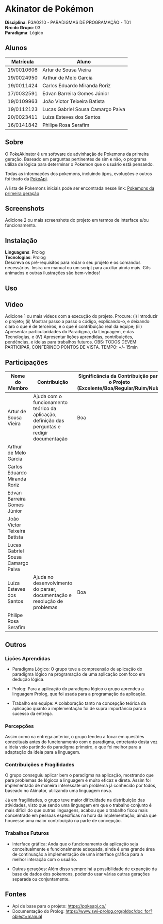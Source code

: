 # Akinator de Pokémon

**Disciplina**: FGA0210 - PARADIGMAS DE PROGRAMAÇÃO - T01 <br>
**Nro do Grupo**: 03<br>
**Paradigma**: Lógico<br>

## Alunos

| Matrícula  | Aluno                             |
| ---------- | --------------------------------- |
| 19/0010606 | Artur de Sousa Vieira             |
| 19/0024950 | Arthur de Melo Garcia             |
| 19/0011424 | Carlos Eduardo Miranda Roriz      |
| 17/0032591 | Edvan Barreira Gomes Júnior       |
| 19/0109963 | João Victor Teixeira Batista      |
| 19/0112123 | Lucas Gabriel Sousa Camargo Paiva |
| 20/0023411 | Luíza Esteves dos Santos          |
| 16/0141842 | Philipe Rosa Serafim              |

## Sobre 
<!-- Descreva o seu projeto em linhas gerais. 
Use referências, links, que permitam conhecer um pouco mais sobre o projeto.
Capriche nessa seção, pois ela é a primeira a ser lida pelos interessados no projeto. -->

O PokeAkinator é um software de advinhação de Pokemons da primeira geração. Baseado em perguntas pertinentes de sim e não, o programa utiliza de lógica para determinar o Pokemon que o usuário estã pensando.

Todas as informações dos pokemons, incluindo tipos, evoluções e outros foi tirado da [PokeApi](https://pokeapi.co/). 

A lista de Pokemons iniciais pode ser encontrada nesse link: [Pokemons da primeira geração](https://bulbapedia.bulbagarden.net/wiki/List_of_Pok%C3%A9mon_by_index_number_(Generation_I))

## Screenshots
Adicione 2 ou mais screenshots do projeto em termos de interface e/ou funcionamento.

## Instalação 
**Linguagens**: Prolog<br>
**Tecnologias**: Prolog<br>
Descreva os pré-requisitos para rodar o seu projeto e os comandos necessários.
Insira um manual ou um script para auxiliar ainda mais.
Gifs animados e outras ilustrações são bem-vindos!

## Uso 
<!-- Explique como usar seu projeto.
Procure ilustrar em passos, com apoio de telas do software, seja com base na interface gráfica, seja com base no terminal.
Nessa seção, deve-se revelar de forma clara sobre o funcionamento do software. -->

## Vídeo
Adicione 1 ou mais vídeos com a execução do projeto.
Procure: 
(i) Introduzir o projeto;
(ii) Mostrar passo a passo o código, explicando-o, e deixando claro o que é de terceiros, e o que é contribuição real da equipe;
(iii) Apresentar particularidades do Paradigma, da Linguagem, e das Tecnologias, e
(iV) Apresentar lições aprendidas, contribuições, pendências, e ideias para trabalhos futuros.
OBS: TODOS DEVEM PARTICIPAR, CONFERINDO PONTOS DE VISTA.
TEMPO: +/- 15min

## Participações
<!-- Apresente, brevemente, como cada membro do grupo contribuiu para o projeto. -->
|Nome do Membro | Contribuição | Significância da Contribuição para o Projeto (Excelente/Boa/Regular/Ruim/Nula) |
| -- | -- | -- |
| Artur de Sousa Vieira  |  Ajuda com o funcionamento teórico da aplicação, definição das perguntas e redigir documentação | Boa |
| Arthur de Melo Garcia             | |   |
| Carlos Eduardo Miranda Roriz      | |   |
| Edvan Barreira Gomes Júnior       | |   |
| João Victor Teixeira Batista      | |   |
| Lucas Gabriel Sousa Camargo Paiva | |   |
| Luíza Esteves dos Santos          |Ajuda no desenvolvimento do parser, documentação e resolução de problemas | Boa  |
| Philipe Rosa Serafim              | |   |

## Outros 
<!-- Quaisquer outras informações sobre o projeto podem ser descritas aqui. Não esqueça, entretanto, de informar sobre:
(i) Lições Aprendidas;
(ii) Percepções;
(iii) Contribuições e Fragilidades, e
(iV) Trabalhos Futuros. -->

### Lições Aprendidas
- Paradigma Lógico: O grupo teve a compreensão de aplicação do paradigma lógico na programação de uma aplicação com foco em dedução lógica.

- Prolog: Para a aplicação do paradigma lógico o grupo aprendeu a linguagem Prolog, que foi usada para a programação da aplicação.

- Trabalho em equipe: A colaboração tanto na concepção teórica da aplicação quanto a implementação foi de supra importância para o sucesso da entrega.


### Percepções
Assim como na entrega anterior, o grupo tendeu a focar em questões conceituais antes do funcionamento com o paradigma, entretanto desta vez a ideia veio partindo do paradigma primeiro, o que foi melhor para a adaptação da ideia para a linguagem.

### Contribuições e Fragilidades
O grupo conseguiu aplicar bem o paradigma na aplicação, mostrando que para problemas de lógioca a linguagem é muito eficaz e direta. Assim foi implementado de maneira interessate um problema já conhecido por todos, baseado no Akinator, utilizando uma linguagem nova.

Já em fragilidades, o grupo teve maior dificuldade na distribuição das atividades, visto que sendo uma linguagem em que o trabalho conjunto é mais difícil do que outras linguagens, acabou que o trabalho ficou mais concentrado em pessoas específicas na hora da implementação, ainda que houvesse uma maior contribuição na parte de concepção.

### Trabalhos Futuros
- Interface gráfica: Anda que o funcionamento da aplicação seja conceitualmente e funcionalmente adequada, ainda é uma grande área de continuação a implementação de uma interface gráfica para a melhor interação com o usuário.

- Outras gerações: Além disso sempre há a possíbilidade de expanção da base de dados dos pokemons, podendo usar várias outras gerações separada ou conjuntamente.

## Fontes
- Api de base para o projeto: https://pokeapi.co/
- Documentação do Prolog: https://www.swi-prolog.org/pldoc/doc_for?object=manual
